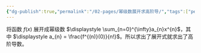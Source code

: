 ```yaml
---
{"dg-publish":true,"permalink":"/02-pages/幂级数展开求高阶导/","tags":["personal/blog"]}
---
```


将函数 $\displaystyle f(x)$ 展开成幂级数 $\displaystyle \sum_{n=0}^{\infty}a_{n}x^{n}$，其中 $\displaystyle a_{n} = \frac{f^{(n)}(0)}{n!}$。所以求出了展开式就求出了高阶导数。